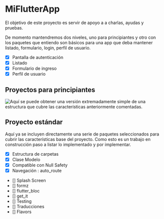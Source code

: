 # MiFlutterApp
 
El objetivo de este proyecto es servir de apoyo a a charlas, ayudas y pruebas.
 
De momento mantendremos dos niveles, uno para principiantes y otro con los paquetes
que entiendo son básicos para una app que deba mantener listado, formulario, login, perfil de usuario.

- [x] Pantalla de autenticación
- [x] Listado
- [x] Formulario de ingreso
- [x] Perfil de usuario

 ## Proyectos para principiantes
![Aquí](https://github.com/tinoper/miflutterapp/tree/kiss_version) se puede obtener una versión extremadamente simple de una estructura que cubre
 las características anteriormente comentadas.

## Proyecto estándar
Aquí ya se incluyen directamente una serie de paquetes seleccionados para cubrir las características base del proyecto.
Como esto es un trabajo en construcción paso a listar lo implementado y por implementar.

- [X] Estructura de carpetas
- [X] Clase Modelo
- [X] Compatible con Null Safety
- [X] Navegación : auto_route
- [] Splash Screen
- [] formz
- [] flutter_bloc
- [] get_it
- [] Testing
- [] Traducciones
- [] Flavors

